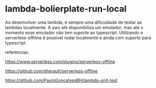 # lambda-bolierplate-run-local

Ao desenvolver uma lambda, é sempre uma dificuldade de testar as lambdas localmente. A aws até disponibiliza um emulador, mas até o momento esse emulador não tem suporte ao typescript. Utilizando o serverless-offiline é possivel rodar localmente e ainda com suporte para typescript

referências:

https://www.serverless.com/plugins/serverless-offline

https://github.com/dherault/serverless-offline

https://github.com/PauloGoncalvesBH/lambda-unit-test
